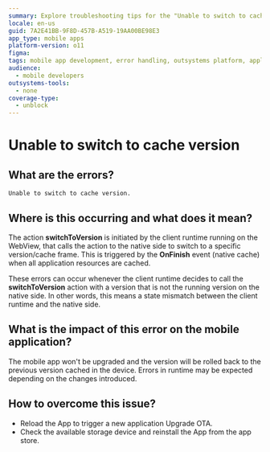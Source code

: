 ```yaml
---
summary: Explore troubleshooting tips for the "Unable to switch to cache version" error in OutSystems 11 (O11) affecting mobile app upgrades.
locale: en-us
guid: 7A2E41BB-9F8D-457B-A519-19AA00BE98E3
app_type: mobile apps
platform-version: o11
figma:
tags: mobile app development, error handling, outsystems platform, application upgrade, cache management
audience:
  - mobile developers
outsystems-tools:
  - none
coverage-type:
  - unblock
---
```


# Unable to switch to cache version

## What are the errors?

``Unable to switch to cache version.``

## Where is this occurring and what does it mean?

The action **switchToVersion** is initiated by the client runtime running on the WebView, that calls the action to the native side to switch to a specific version/cache frame. This is triggered by the **OnFinish** event (native cache) when all application resources are cached.

These errors can occur whenever the client runtime decides to call the **switchToVersion** action with a version that is not the running version on the native side. In other words, this means a state mismatch between the client runtime and the native side.

## What is the impact of this error on the mobile application?

The mobile app won't be upgraded and the version will be rolled back to the previous version cached in the device. Errors in runtime may be expected depending on the changes introduced.

## How to overcome this issue?

* Reload the App  to trigger a new application Upgrade OTA. 
* Check the available storage device and reinstall the App from the app store.
